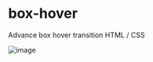 # box-hover
Advance box hover transition HTML / CSS

![image](https://user-images.githubusercontent.com/81667243/113571039-d1591080-962a-11eb-8f65-6ee583780fdf.png)
